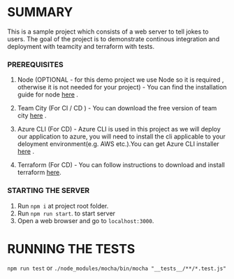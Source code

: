 # SUMMARY
This is a sample project which consists of a web server to tell jokes to users. The goal of the project is to demonstrate continous integration and deployment with teamcity and terraform with tests.

### PREREQUISITES
1. Node (OPTIONAL - for this demo project we use Node so it is required , otherwise it is not needed for your project) - You can find the installation guide for node [here](https://nodejs.org/en/) .

2. Team City (For CI / CD ) - You can download the free version of team city [here](https://www.jetbrains.com/teamcity/download/) .

3. Azure CLI (For CD) - Azure CLI is used in this project as we will deploy our application to azure, you will need to install the cli applicable to your deloyment environment(e.g. AWS etc.).You can get Azure CLI installer [here](https://docs.microsoft.com/en-us/cli/azure/install-azure-cli?view=azure-cli-latest) .

4. Terraform (For CD) - You can follow instructions to download and install terraform [here](https://www.terraform.io/downloads.html).

### STARTING THE SERVER
1. Run `npm i` at project root folder. 
2. Run `npm run start`. to start server
3. Open a web browser and go to `localhost:3000`.

# RUNNING THE TESTS

`npm run test` or `./node_modules/mocha/bin/mocha "__tests__/**/*.test.js"` 